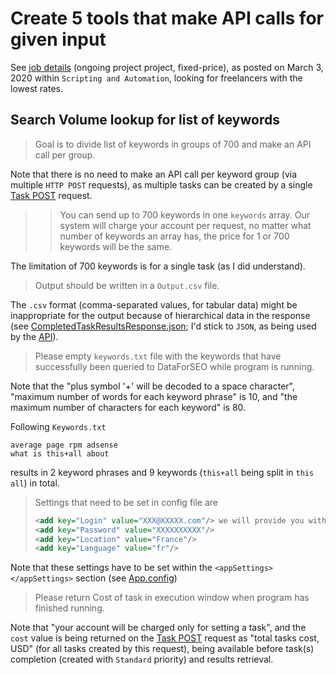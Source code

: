 # Create 5 tools that make API calls for given input

See [job details](docs/job-details.pdf) (ongoing project project, fixed-price), as posted on March 3, 2020 within `Scripting and Automation`, looking for freelancers with the lowest rates.

## Search Volume lookup for list of keywords

> Goal is to divide list of keywords in groups of 700 and make an API call per group. 

Note that there is no need to make an API call per keyword group (via multiple `HTTP POST` requests), as multiple tasks can be created by a single [Task POST](https://docs.dataforseo.com/v3/keywords_data/google/search_volume/task_post) request. 

>> You can send up to 700 keywords in one `keywords` array. Our system will charge your account per request, no matter what number of keywords an array has, the price for 1 or 700 keywords will be the same.

The limitation of 700 keywords is for a single task (as I did understand).

> Output should be written in a `Output.csv` file.

The `.csv` format (comma-separated values, for tabular data) might be inappropriate for the output because of hierarchical data in the response (see [CompletedTaskResultsResponse.json](src/DataForSeo.SearchVolume/CompletedTaskResultsResponse.json); I'd stick to `JSON`, as being used by the [API](https://docs.dataforseo.com/v3/keywords_data/overview)).

> Please empty `keywords.txt` file with the keywords that have successfully been queried to DataForSEO while program is running.

Note that the "plus symbol '+' will be decoded to a space character", "maximum number of words for each keyword phrase" is 10, and "the maximum number of characters for each keyword" is 80.

Following `Keywords.txt`

```
average page rpm adsense
what is this+all about
```

results in 2 keyword phrases and 9 keywords (`this+all` being split in `this all`) in total.

> Settings that need to be set in config file are
> ```xml
> <add key="Login" value="XXX@XXXXX.com"/> we will provide you with
> <add key="Password" value="XXXXXXXXXX"/>
> <add key="Location" value="France"/>
> <add key="Language" value="fr"/>
> ```

Note that these settings have to be set within the `<appSettings></appSettings>` section (see [App.config](src/DataForSeo.SearchVolume/App.config))

> Please return Cost of task in execution window when program has finished running.

Note that "your account will be charged only for setting a task", and the `cost` value is being returned on the [Task POST](https://docs.dataforseo.com/v3/keywords_data/google/search_volume/task_post) request as "total tasks cost, USD" (for all tasks created by this request), being available before task(s) completion (created with `Standard` priority) and results retrieval.
